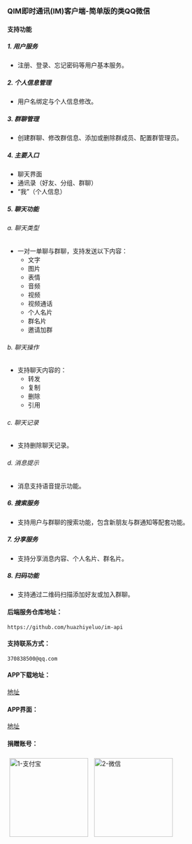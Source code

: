 ### QIM即时通讯(IM)客户端-简单版的类QQ微信

#### 支持功能

##### 1. 用户服务
- 注册、登录、忘记密码等用户基本服务。

##### 2. 个人信息管理
- 用户名绑定与个人信息修改。

##### 3. 群聊管理
- 创建群聊、修改群信息、添加或删除群成员、配置群管理员。

##### 4. 主要入口
- 聊天界面
- 通讯录（好友、分组、群聊）
- “我”（个人信息）

##### 5. 聊天功能
###### a. 聊天类型
- 一对一单聊与群聊，支持发送以下内容：
  - 文字
  - 图片
  - 表情
  - 音频
  - 视频
  - 视频通话
  - 个人名片
  - 群名片
  - 邀请加群

###### b. 聊天操作
- 支持聊天内容的：
  - 转发
  - 复制
  - 删除
  - 引用

###### c. 聊天记录
- 支持删除聊天记录。

###### d. 消息提示
- 消息支持语音提示功能。

##### 6. 搜索服务
- 支持用户与群聊的搜索功能，包含新朋友与群通知等配套功能。

##### 7. 分享服务
- 支持分享消息内容、个人名片、群名片。

##### 8. 扫码功能
- 支持通过二维码扫描添加好友或加入群聊。

#### 后端服务仓库地址：

```
https://github.com/huazhiyeluo/im-api
```
#### 支持联系方式：

```
370838500@qq.com
```

#### APP下载地址：
[地址](https://github.com/huazhiyeluo/flutter-im-client/releases/tag/v1.0.0)

#### APP界面：
[地址](https://github.com/huazhiyeluo/flutter-im-client/wiki/%E5%9F%BA%E6%9C%AC%E4%BB%8B%E7%BB%8D%E5%8F%8AApp%E9%83%A8%E5%88%86%E6%88%AA%E5%9B%BE)


#### 捐赠账号：
<img src="https://github.com/user-attachments/assets/9cf0485d-4c96-499f-915a-d3c437bb40b7" alt="1-支付宝" width="180" style="padding:5px;" />
<img src="https://github.com/user-attachments/assets/e7986b02-c09f-411b-ade0-f1940d92ad0e" alt="2-微信" width="180" style="padding:5px;" />

